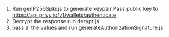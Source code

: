 <!-- Steps i am following -->
1) Run genP256Spki.js to generate keypair 
Pass public key to https://api.privy.io/v1/wallets/authenticate
2) Decrypt the response run derypt.js
3) pass al the values and run generateAuthorizationSignature.js

